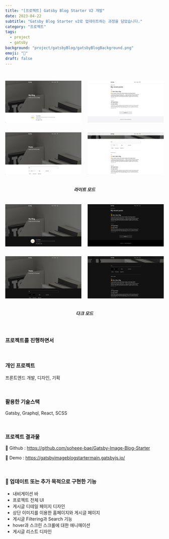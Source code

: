 ```yaml
---
title: "[프로젝트] Gatsby Blog Starter V2 개발"
date: 2023-04-22
subtitle: "Gatsby Blog Starter v2로 업데이트하는 과정을 담았습니다."
category: "프로젝트"
tags:
  - project
  - gatsby
background: "project/gatsbyBlog/gatsbyBlogBackground.png"
emoji: "🔖"
draft: false
---
```


</br>

<div style="position:relative; width:100%; margin:auto; text-align:center;">

<div style="float:left; width:48%; margin:auto; text-align:center;">

![gatsbyBlogDesignI](../../assets/images/project/gatsbyBlog/Blog_MainLight.png)

</div>

<div style="float:right; width:48%; margin:auto; text-align:center;">

![gatsbyBlogDesignI](../../assets/images/project/gatsbyBlog/Blog_Main2Light.png)

</div>

<div style="float:left; width:48%; margin:auto; text-align:center;">

![gatsbyBlogDesignI](../../assets/images/project/gatsbyBlog/Blog_PostsLight.png)

</div>

<div style="float:right; width:48%; margin:auto; text-align:center;">

![gatsbyBlogDesignI](../../assets/images/project/gatsbyBlog/Blog_Posts2Light.png)

</div>

</div>

<div style="float:left; width:100%; margin:auto; text-align:center;">

##### 라이트 모드

</div>

<div style="position:relative; width:100%; margin:auto; text-align:center;">

<div style="float:left; width:48%; margin:auto; text-align:center;">

![gatsbyBlogDesignI](../../assets/images/project/gatsbyBlog/Blog_MainDark.png)

</div>

<div style="float:right; width:48%; margin:auto; text-align:center;">

![gatsbyBlogDesignI](../../assets/images/project/gatsbyBlog/Blog_Main2Dark.png)

</div>

<div style="float:left; width:48%; margin:auto; text-align:center;">

![gatsbyBlogDesignI](../../assets/images/project/gatsbyBlog/Blog_PostsDark.png)

</div>

<div style="float:right; width:48%; margin:auto; text-align:center;">

![gatsbyBlogDesignI](../../assets/images/project/gatsbyBlog/Blog_Posts2Dark.png)

</div>

</div>

<div style="float:left; width:100%; margin:auto; text-align:center;">

##### 다크 모드

</div>

<div style="float:left; width:100%; margin:auto;">

<br/>

### 프로젝트를 진행하면서

<br/>

### 개인 프로젝트

프론트엔드 개발, 디자인, 기획

<br/>

### 활용한 기술스택

Gatsby, Graphql, React, SCSS

<br/>

### 프로젝트 결과물

🔗 Github : https://github.com/soheee-bae/Gatsby-Image-Blog-Starter

🚀 Demo : https://gatsbyimageblogstartermain.gatsbyjs.io/

<br/>

### 🚩 업데이트 또는 추가 목적으로 구현한 기능

- 내비게이션 바
- 프로젝트 전체 UI
- 게시글 디테일 페이지 디자인
- 상단 이미지를 이용한 홈페이지와 게시글 페이지
- 게시글 Filtering과 Search 기능
- hover과 스크린 스크롤에 대한 애니매이션
- 게시글 리스트 디자인
